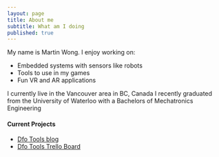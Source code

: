 ```yaml
---
layout: page
title: About me
subtitle: What am I doing
published: true
---
```


My name is Martin Wong. I enjoy working on:

- Embedded systems with sensors like robots
- Tools to use in my games
- Fun VR and AR applications


I currently live in the Vancouver area in BC, Canada
I recently graduated from the University of Waterloo with a Bachelors of Mechatronics Engineering

#### Current Projects

- [Dfo Tools blog](/DFO_Tools_Blog)
- [Dfo Tools Trello Board](https://trello.com/b/4eA1fTO2/dfo-tools-site)
